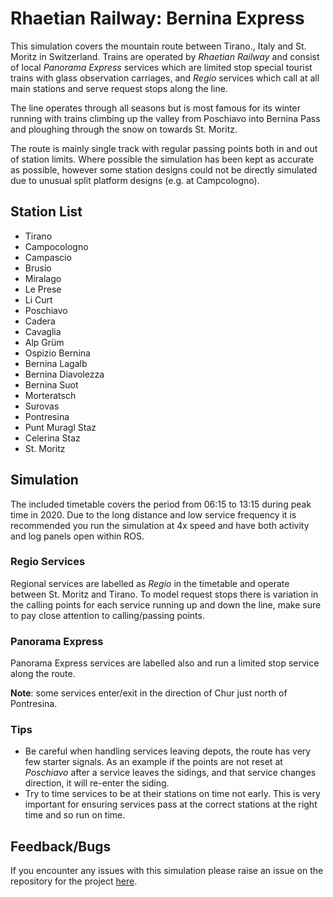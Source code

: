 # Rhaetian Railway: Bernina Express

This simulation covers the mountain route between Tirano., Italy and St. Moritz in Switzerland. Trains are operated by
*Rhaetian Railway* and consist of local *Panorama Express* services which are limited stop special tourist trains with glass observation
carriages, and *Regio* services which call at all main stations and serve request stops along the line.

The line operates through all seasons but is most famous for its winter running with trains climbing up the valley from
Poschiavo into Bernina Pass and ploughing through the snow on towards St. Moritz.

The route is mainly single track with regular passing points both in and out of station limits. 
Where possible the simulation has been kept as accurate as possible, however some station designs could not be directly
simulated due to unusual split platform designs (e.g. at Campcologno).

## Station List

* Tirano
* Campocologno
* Campascio
* Brusio
* Miralago
* Le Prese
* Li Curt
* Poschiavo
* Cadera
* Cavaglia
* Alp Grüm
* Ospizio Bernina
* Bernina Lagalb
* Bernina Diavolezza
* Bernina Suot
* Morteratsch
* Surovas
* Pontresina
* Punt Muragl Staz
* Celerina Staz
* St. Moritz


## Simulation

The included timetable covers the period from 06:15 to 13:15 during peak time in 2020. Due to the long distance and
low service frequency it is recommended you run the simulation at 4x speed and have both activity and log panels open
within ROS.

### Regio Services
Regional services are labelled as *Regio* in the timetable and operate between St. Moritz and Tirano. To model request
stops there is variation in the calling points for each service running up and down the line, make sure to pay close
attention to calling/passing points.

### Panorama Express
Panorama Express services are labelled also and run a limited stop service along the route.

**Note**: some services enter/exit
in the direction of Chur just north of Pontresina.

### Tips

* Be careful when handling services leaving depots, the route has very few starter signals. As an example if the points are not reset at *Poschiavo* after a service leaves the sidings, and that service changes direction, it will re-enter the siding.
* Try to time services to be at their stations on time not early. This is very important for ensuring services pass at the correct stations at the right time and so run on time.

## Feedback/Bugs
If you encounter any issues with this simulation please raise an issue on the repository for the project [here](https://github.com/Railway-Op-Sim/CH-Bernina-Express).
